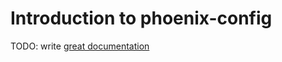 # Introduction to phoenix-config

TODO: write [great documentation](http://jacobian.org/writing/what-to-write/)
